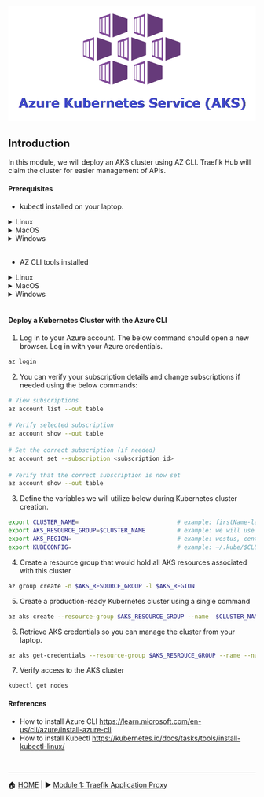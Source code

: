 ![AKS](../media/aks.png)

## Introduction

In this module, we will deploy an AKS cluster using AZ CLI. Traefik Hub will claim the cluster for easier management of APIs. 

#### Prerequisites

- kubectl installed on your laptop. 

<details><summary>Linux</summary>

<p>
1. Download the binary.

```bash
x86-64  
curl -LO "https://dl.k8s.io/release/$(curl -L -s https://dl.k8s.io/release/stable.txt)/bin/linux/amd64/kubectl.sha256"
```
```bash
ARM64
curl -LO "https://dl.k8s.io/release/$(curl -L -s https://dl.k8s.io/release/stable.txt)/bin/linux/arm64/kubectl.sha256"
```

2. Install kubectl

```bash
sudo install -o root -g root -m 0755 kubectl /usr/local/bin/kubectl
```

3. Verify
```bash
kubectl version --client
```
</p>
</details>

<details><summary>MacOS</summary>

<p>
1. Download the binary.

```bash
x86-64
curl -LO "https://dl.k8s.io/release/$(curl -L -s https://dl.k8s.io/release/stable.txt)/bin/darwin/amd64/kubectl"
```
```bash
ARM64
curl -LO "https://dl.k8s.io/release/$(curl -L -s https://dl.k8s.io/release/stable.txt)/bin/darwin/arm64/kubectl"
```

2. Install kubectl

```bash
chmod +x ./kubectl && sudo mv ./kubectl /usr/local/bin/kubectl && sudo chown root: /usr/local/bin/kubectl
```

3. Verify
```bash
kubectl version --client
```
</p>
</details>
<details><summary>Windows</summary>

<p>
1. Download kubectl executable file.

```bash
x86-64
curl.exe -LO "https://dl.k8s.io/release/v1.29.1/bin/windows/amd64/kubectl.exe"
```

2. Run kubectl from the same directory or add it to your environment variables. 

```bash
kubectl version --client
```

</p>
</details>
<br> 

- AZ CLI tools installed 

<details><summary>Linux</summary>

<p>
Install with one command

```bash
curl -sL https://aka.ms/InstallAzureCLIDeb | sudo bash
```
Verify

```bash
az --version
```
</p>
</details>
<details><summary>MacOS</summary>

<p>
Install with Homebrew

```bash
brew update && brew install azure-cli
```
Verify

```bash
az --version
```
</p>
</details>
<details><summary>Windows</summary>

<p>
Download and install the AZ CLI install file.

https://aka.ms/installazurecliwindowsx64
</p>
Verify

```bash
az --version
```

</p>
</details>
<br> 


#### Deploy a Kubernetes Cluster with the Azure CLI

1. Log in to your Azure account. The below command should open a new browser. Log in with your Azure credentials. 

```bash
az login
```
2. You can verify your subscription details and change subscriptions if needed using the below commands:

```bash
# View subscriptions
az account list --out table

# Verify selected subscription
az account show --out table

# Set the correct subscription (if needed)
az account set --subscription <subscription_id>

# Verify that the correct subscription is now set
az account show --out table
```

3. Define the variables we will utilize below during Kubernetes cluster creation. 

```bash
export CLUSTER_NAME=                            # example: firstName-lastName
export AKS_RESOURCE_GROUP=$CLUSTER_NAME         # example: we will use the same name for our resource group. 
export AKS_REGION=                              # example: westus, centralus, eastus. For the full list, "az account list-locations --output table"
export KUBECONFIG=                              # example: ~/.kube/$CLUSTER_NAME.yaml
```

4. Create a resource group that would hold all AKS resources associated with this cluster

```bash
az group create -n $AKS_RESOURCE_GROUP -l $AKS_REGION
```

5. Create a production-ready Kubernetes cluster using a single command

```bash
az aks create --resource-group $AKS_RESOURCE_GROUP --name  $CLUSTER_NAME --node-count 2 --ssh-key=~/.ssh/id_rsa.pub 
```

6. Retrieve AKS credentials so you can manage the cluster from your laptop.

```bash
az aks get-credentials --resource-group $AKS_RESROUCE_GROUP --name --name $CLUSTER_NAME --file $KUBECONFIG
```

7. Verify access to the AKS cluster

```bash
kubectl get nodes
```

#### References
- How to install Azure CLI
https://learn.microsoft.com/en-us/cli/azure/install-azure-cli
- How to install Kubectl
https://kubernetes.io/docs/tasks/tools/install-kubectl-linux/


</br>

------
:house: [HOME](../README.md) | :arrow_forward: [Module 1: Traefik Application Proxy](../module-1/readme.md)
